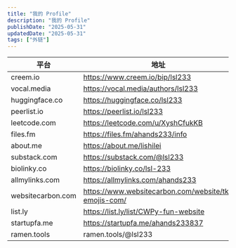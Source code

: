```yaml
---
title: "我的 Profile"
description: "我的 Profile"
publishDate: "2025-05-31"
updatedDate: "2025-05-31"
tags: ["外链"]
---
```


| 平台              | 地址                                                 |
| ----------------- | ---------------------------------------------------- |
| creem.io          | https://www.creem.io/bip/lsl233                      |
| vocal.media       | https://vocal.media/authors/lsl233                   |
| huggingface.co    | https://huggingface.co/lsl233                        |
| peerlist.io       | https://peerlist.io/lsl233                           |
| leetcode.com      | https://leetcode.com/u/XyshCfukKB                    |
| files.fm          | https://files.fm/ahands233/info                      |
| about.me          | https://about.me/lishilei                            |
| substack.com      | https://substack.com/@lsl233                         |
| biolinky.co       | https://biolinky.co/lsl-233                          |
| allmylinks.com    | https://allmylinks.com/ahands233                     |
| websitecarbon.com | https://www.websitecarbon.com/website/tk-emojis-com/ |
| list.ly           | https://list.ly/list/CWPy-fun-website                |
| startupfa.me      | https://startupfa.me/ahands233837                    |
| ramen.tools       | ramen.tools/@lsl233                                  |